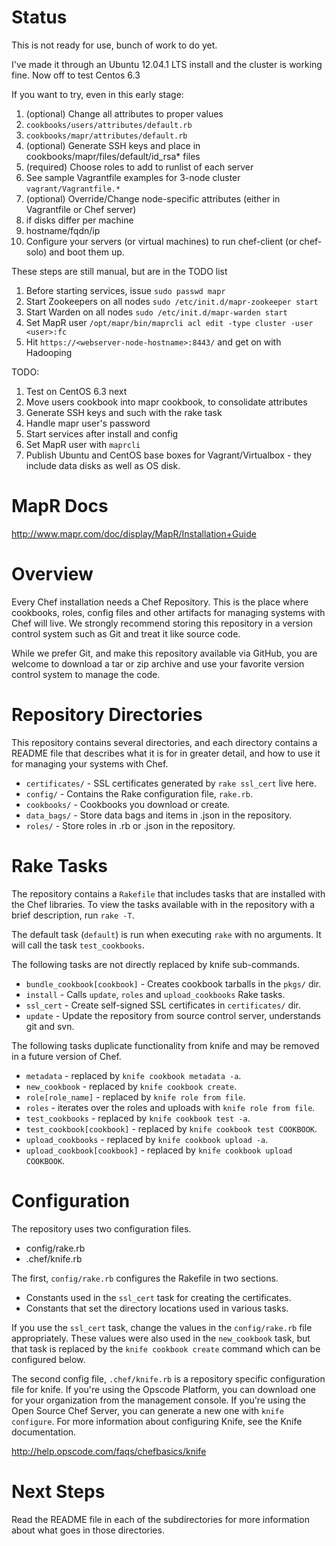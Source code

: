 Status
======

This is not ready for use, bunch of work to do yet.

I've made it through an Ubuntu 12.04.1 LTS install and the cluster is working fine.  Now off to test Centos 6.3

If you want to try, even in this early stage:

1. (optional) Change all attributes to proper values
  1. ```cookbooks/users/attributes/default.rb```
  1. ```cookbooks/mapr/attributes/default.rb```
1. (optional) Generate SSH keys and place in cookbooks/mapr/files/default/id_rsa* files
1. (required) Choose roles to add to runlist of each server
  1. See sample Vagrantfile examples for 3-node cluster ```vagrant/Vagrantfile.*```
1. (optional) Override/Change node-specific attributes (either in Vagrantfile or Chef server)
  1. if disks differ per machine
  1. hostname/fqdn/ip
1. Configure your servers (or virtual machines) to run chef-client (or chef-solo) and boot them up.

These steps are still manual, but are in the TODO list

1. Before starting services, issue ```sudo passwd mapr```
1. Start Zookeepers on all nodes ```sudo /etc/init.d/mapr-zookeeper start```
1. Start Warden on all nodes ```sudo /etc/init.d/mapr-warden start```
1. Set MapR user ```/opt/mapr/bin/maprcli acl edit -type cluster -user <user>:fc```
1. Hit ```https://<webserver-node-hostname>:8443/``` and get on with Hadooping

TODO:

1. Test on CentOS 6.3 next
1. Move users cookbook into mapr cookbook, to consolidate attributes
1. Generate SSH keys and such with the rake task
1. Handle mapr user's password
1. Start services after install and config
1. Set MapR user with ```maprcli```
1. Publish Ubuntu and CentOS base boxes for Vagrant/Virtualbox - they include data disks as well as OS disk.

MapR Docs
=========
http://www.mapr.com/doc/display/MapR/Installation+Guide

Overview
========

Every Chef installation needs a Chef Repository. This is the place where cookbooks, roles, config files and other artifacts for managing systems with Chef will live. We strongly recommend storing this repository in a version control system such as Git and treat it like source code.

While we prefer Git, and make this repository available via GitHub, you are welcome to download a tar or zip archive and use your favorite version control system to manage the code.

Repository Directories
======================

This repository contains several directories, and each directory contains a README file that describes what it is for in greater detail, and how to use it for managing your systems with Chef.

* `certificates/` - SSL certificates generated by `rake ssl_cert` live here.
* `config/` - Contains the Rake configuration file, `rake.rb`.
* `cookbooks/` - Cookbooks you download or create.
* `data_bags/` - Store data bags and items in .json in the repository.
* `roles/` - Store roles in .rb or .json in the repository.

Rake Tasks
==========

The repository contains a `Rakefile` that includes tasks that are installed with the Chef libraries. To view the tasks available with in the repository with a brief description, run `rake -T`.

The default task (`default`) is run when executing `rake` with no arguments. It will call the task `test_cookbooks`.

The following tasks are not directly replaced by knife sub-commands.

* `bundle_cookbook[cookbook]` - Creates cookbook tarballs in the `pkgs/` dir.
* `install` - Calls `update`, `roles` and `upload_cookbooks` Rake tasks.
* `ssl_cert` - Create self-signed SSL certificates in `certificates/` dir.
* `update` - Update the repository from source control server, understands git and svn.

The following tasks duplicate functionality from knife and may be removed in a future version of Chef.

* `metadata` - replaced by `knife cookbook metadata -a`.
* `new_cookbook` - replaced by `knife cookbook create`.
* `role[role_name]` - replaced by `knife role from file`.
* `roles` - iterates over the roles and uploads with `knife role from file`.
* `test_cookbooks` - replaced by `knife cookbook test -a`.
* `test_cookbook[cookbook]` - replaced by `knife cookbook test COOKBOOK`.
* `upload_cookbooks` - replaced by `knife cookbook upload -a`.
* `upload_cookbook[cookbook]` - replaced by `knife cookbook upload COOKBOOK`.

Configuration
=============

The repository uses two configuration files.

* config/rake.rb
* .chef/knife.rb

The first, `config/rake.rb` configures the Rakefile in two sections.

* Constants used in the `ssl_cert` task for creating the certificates.
* Constants that set the directory locations used in various tasks.

If you use the `ssl_cert` task, change the values in the `config/rake.rb` file appropriately. These values were also used in the `new_cookbook` task, but that task is replaced by the `knife cookbook create` command which can be configured below.

The second config file, `.chef/knife.rb` is a repository specific configuration file for knife. If you're using the Opscode Platform, you can download one for your organization from the management console. If you're using the Open Source Chef Server, you can generate a new one with `knife configure`. For more information about configuring Knife, see the Knife documentation.

http://help.opscode.com/faqs/chefbasics/knife

Next Steps
==========

Read the README file in each of the subdirectories for more information about what goes in those directories.
